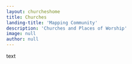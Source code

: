 ```yaml
---
layout: churcheshome
title: Churches
landing-title: 'Mapping Community'
description: 'Churches and Places of Worship'
image: null
author: null
---
```


text